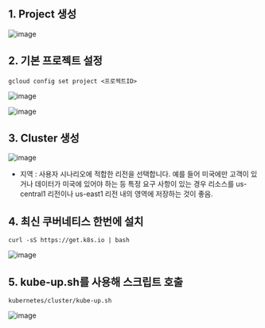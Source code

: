 ## 1.  Project 생성

![image](https://user-images.githubusercontent.com/81672260/146697334-d8899ea6-7ee8-447f-b462-efc40fdd9f1c.png)

## 2. 기본 프로젝트 설정
``` 
gcloud config set project <프로젝트ID>
```

![image](https://user-images.githubusercontent.com/81672260/146697425-a54900fb-4bfb-4915-8456-714c95230ed3.png)

![image](https://user-images.githubusercontent.com/81672260/146697384-2c23aa04-5276-4164-b710-e8fe1cb56f5c.png)

## 3. Cluster 생성
![image](https://user-images.githubusercontent.com/81672260/146696698-9f1b5bb2-04dd-4c52-9c88-c3f801cb0297.png)

- 지역 : 사용자 시나리오에 적합한 리전을 선택합니다. 예를 들어 미국에만 고객이 있거나 데이터가 미국에 있어야 하는 등 특정 요구 사항이 있는 경우 리소스를 us-central1 리전이나 us-east1 리전 내의 영역에 저장하는 것이 좋음.

## 4. 최신 쿠버네티스 한번에 설치

```
curl -sS https://get.k8s.io | bash
```

![image](https://user-images.githubusercontent.com/81672260/146697979-37113e53-e4f0-412e-a5f9-f4e8b52c0c1e.png)

## 5. kube-up.sh를 사용해 스크립트 호출
```
kubernetes/cluster/kube-up.sh
```

![image](https://user-images.githubusercontent.com/81672260/146698243-b9660c43-8527-4646-ac52-363b41389b78.png)
